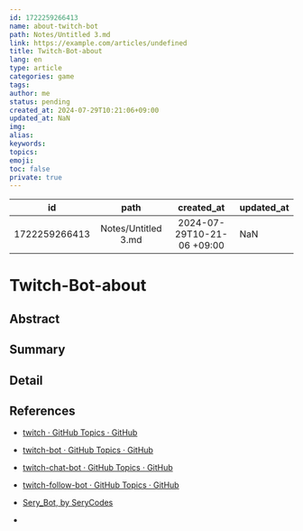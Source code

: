 ```yaml
---
id: 1722259266413
name: about-twitch-bot
path: Notes/Untitled 3.md
link: https://example.com/articles/undefined
title: Twitch-Bot-about
lang: en
type: article
categories: game
tags: 
author: me
status: pending
created_at: 2024-07-29T10:21:06+09:00
updated_at: NaN
img: 
alias:
keywords:
topics:
emoji:
toc: false
private: true
---
```


|                id                |              path              |                      created_at                      | updated_at                                                 |
| :------------------------------: | :----------------------------: | :--------------------------------------------------: | ---------------------------------------------------------- |
| 1722259266413 | Notes/Untitled 3.md | 2024-07-29T10-21-06 +09:00 | NaN |

# Twitch-Bot-about

## Abstract



## Summary

## Detail

## References

- [twitch · GitHub Topics · GitHub](https://github.com/topics/twitch)
- [twitch-bot · GitHub Topics · GitHub](https://github.com/topics/twitch-bot)
- [twitch-chat-bot · GitHub Topics · GitHub](https://github.com/topics/twitch-chat-bot)
- [twitch-follow-bot · GitHub Topics · GitHub](https://github.com/topics/twitch-follow-bot)

- [Sery\_Bot, by SeryCodes](https://serycodes.carrd.co/#)
- 